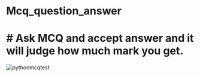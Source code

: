 # Mcq_question_answer

# # Ask MCQ and accept answer and it will judge how much mark you get.

![pythonmcqtest](https://github.com/Sonykhan1121/Mcq_question_answer/assets/45848552/d13978dc-4cd9-40c0-a596-f243eb00fa7a)




